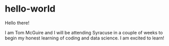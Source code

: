 # hello-world

Hello there!

I am Tom McGuire and I will be attending Syracuse in a couple of weeks to begin my honest learning of coding and data science. I am excited to learn!
